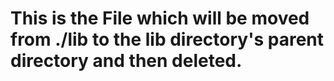 This is the File which will be moved from ./lib to the lib directory's parent directory and then deleted.
=========================================================================================================